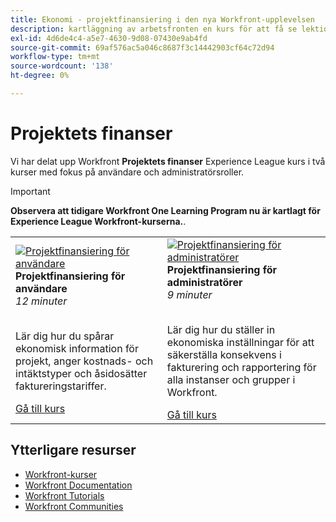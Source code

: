 ```yaml
---
title: Ekonomi - projektfinansiering i den nya Workfront-upplevelsen
description: kartläggning av arbetsfronten en kurs för att få se lektionskurser
exl-id: 4d6de4c4-a5e7-4630-9d08-07430e9ab4fd
source-git-commit: 69af576ac5a046c8687f3c14442903cf64c72d94
workflow-type: tm+mt
source-wordcount: '138'
ht-degree: 0%

---
```


# Projektets finanser

Vi har delat upp Workfront **Projektets finanser** Experience League kurs i två kurser med fokus på användare och administratörsroller.

>[!IMPORTANT]
>
>**Observera att tidigare Workfront One Learning Program nu är kartlagt för Experience League Workfront-kurserna.**.

<table>
  <tr>
   <td>
      <a href="https://experienceleague.adobe.com/docs/courses/using/workfront-u-1-2023-1-finances.html">
      <img alt="Projektfinansiering för användare" src="https://cdn.experienceleague.adobe.com/thumb/project-finances-for-users.png"/>
      </a>
      <div>
         <strong>Projektfinansiering för användare</strong></a>         
         <br/><em>12 minuter</em>
      </div>
      <p>
        <br/>
         Lär dig hur du spårar ekonomisk information för projekt, anger kostnads- och intäktstyper och åsidosätter faktureringstariffer.
      </p>
      <a  rel="noreferrer" target="_blank" href="https://experienceleague.adobe.com/docs/courses/using/workfront-u-1-2023-1-finances.html" class="spectrum-Button spectrum-Button--primary spectrum-Button--sizeM">
      <span class="spectrum-Button-label has-no-wrap has-text-weight-bold">Gå till kurs</span>
      </a>
   </td>
      <td>
      <a href="https://experienceleague.adobe.com/docs/courses/using/workfront-a-1-2023-1-finances.html">
      <img alt="Projektfinansiering för administratörer" src="https://cdn.experienceleague.adobe.com/thumb/project-finances-for-administrators.png"/>
      </a>
      <div>
         <strong>Projektfinansiering för administratörer</strong></a>         
         <br/><em>9 minuter</em>
      </div>
      <p>
        <br/>
         Lär dig hur du ställer in ekonomiska inställningar för att säkerställa konsekvens i fakturering och rapportering för alla instanser och grupper i Workfront.
      </p>
      <a  rel="noreferrer" target="_blank" href="https://experienceleague.adobe.com/docs/courses/using/workfront-a-1-2023-1-finances.html" class="spectrum-Button spectrum-Button--primary spectrum-Button--sizeM">
      <span class="spectrum-Button-label has-no-wrap has-text-weight-bold">Gå till kurs</span>
      </a>
   </td>
  </tr>

</table>

## Ytterligare resurser

* [Workfront-kurser](https://experienceleague.adobe.com/?lang=en&amp;Solution=Workfront#courses)
* [Workfront Documentation](https://experienceleague.adobe.com/docs/workfront.html)
* [Workfront Tutorials](https://experienceleague.adobe.com/docs/workfront-learn/tutorials-workfront/home.html)
* [Workfront Communities](https://experienceleaguecommunities.adobe.com/t5/workfront/ct-p/workfront)


